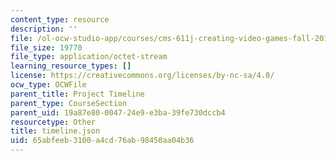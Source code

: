 ```yaml
---
content_type: resource
description: ''
file: /ol-ocw-studio-app/courses/cms-611j-creating-video-games-fall-2014/65abfeeb3100a4cd76ab98450aa04b36_timeline.json
file_size: 19770
file_type: application/octet-stream
learning_resource_types: []
license: https://creativecommons.org/licenses/by-nc-sa/4.0/
ocw_type: OCWFile
parent_title: Project Timeline
parent_type: CourseSection
parent_uid: 19a87e80-0047-24e9-e3ba-39fe730dccb4
resourcetype: Other
title: timeline.json
uid: 65abfeeb-3100-a4cd-76ab-98450aa04b36
---
```

